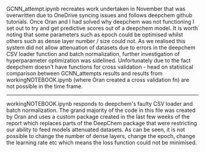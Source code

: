GCNN_attempt.ipynb recreates work undertaken in November that was overwritten due to OneDrive syncing issues and follows deepchem github tutorials.
Once Oran and I had solved why deepchem was not functioning I set out to try and get predictive scores out of a deepchem model. 
It is worth noting that some parameters such as epoch could be optimised whilst others such as dense layer number / size could not. 
As we realised this system did not allow attenuation of datasets due to errors in the deepchem CSV loader function and batch normalization, further investigation of hyperparameter optimization was sidelined. Unfortunately due to the fact deepchem doesn't have functions for cross validation - head on statistical comparison between GCNN_attempts results and results from workingNOTEBOOK.ipynb (where Oran created a cross validation fn) are not possible in the time frame.
___________________________________
workingNOTEBOOK.ipynb responds to deepchem's faulty CSV loader and batch normalization. The grand majority of the code in this file was created by Oran and uses a custom package created in the last few weeks of the report which replaces parts of the DeepChem package that were restricting our ability to feed models attenuated datasets. As can be seen, it is not possible to change the number of dense layers, change the epoch, change the learning rate etc which means the loss function could not be minimised.
